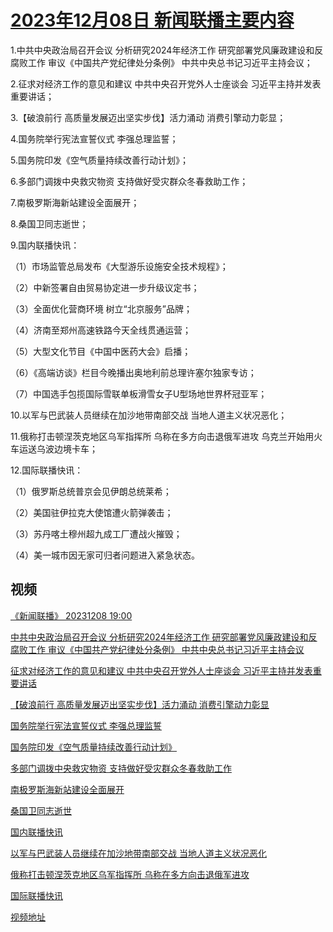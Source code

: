 # [2023年12月08日 新闻联播主要内容](https://tv.cctv.com/lm/xwlb/day/20231208.shtml)

1.中共中央政治局召开会议 分析研究2024年经济工作 研究部署党风廉政建设和反腐败工作 审议《中国共产党纪律处分条例》 中共中央总书记习近平主持会议；

2.征求对经济工作的意见和建议 中共中央召开党外人士座谈会 习近平主持并发表重要讲话；

3.【破浪前行 高质量发展迈出坚实步伐】活力涌动 消费引擎动力彰显；

4.国务院举行宪法宣誓仪式 李强总理监誓；

5.国务院印发《空气质量持续改善行动计划》；

6.多部门调拨中央救灾物资 支持做好受灾群众冬春救助工作；

7.南极罗斯海新站建设全面展开；

8.桑国卫同志逝世；

9.国内联播快讯：

（1）市场监管总局发布《大型游乐设施安全技术规程》；

（2）中新签署自由贸易协定进一步升级议定书；

（3）全面优化营商环境 树立“北京服务”品牌；

（4）济南至郑州高速铁路今天全线贯通运营；

（5）大型文化节目《中国中医药大会》启播；

（6）《高端访谈》栏目今晚播出奥地利前总理许塞尔独家专访；

（7）中国选手包揽国际雪联单板滑雪女子U型场地世界杯冠亚军；

10.以军与巴武装人员继续在加沙地带南部交战 当地人道主义状况恶化；

11.俄称打击顿涅茨克地区乌军指挥所 乌称在多方向击退俄军进攻 乌克兰开始用火车运送乌波边境卡车；

12.国际联播快讯：

（1）俄罗斯总统普京会见伊朗总统莱希；

（2）美国驻伊拉克大使馆遭火箭弹袭击；

（3）苏丹喀土穆州超九成工厂遭战火摧毁；

（4）美一城市因无家可归者问题进入紧急状态。

## 视频

[《新闻联播》 20231208 19:00](https://tv.cctv.com/2023/12/08/VIDEWTS9qudt28EWSNMOhaSu231208.shtml)

[中共中央政治局召开会议 分析研究2024年经济工作 研究部署党风廉政建设和反腐败工作 审议《中国共产党纪律处分条例》 中共中央总书记习近平主持会议](https://tv.cctv.com/2023/12/08/VIDEmXuzDJdaVe8QreHzFoRu231208.shtml)

[征求对经济工作的意见和建议 中共中央召开党外人士座谈会 习近平主持并发表重要讲话](https://tv.cctv.com/2023/12/08/VIDEfTBFcWE5pSaOL3xJxQaT231208.shtml)

[【破浪前行 高质量发展迈出坚实步伐】活力涌动 消费引擎动力彰显](https://tv.cctv.com/2023/12/08/VIDEeUGCLbOM7SsxJ6gONgqt231208.shtml)

[国务院举行宪法宣誓仪式 李强总理监誓](https://tv.cctv.com/2023/12/08/VIDED42Ri8U6QqSAULGAyjsE231208.shtml)

[国务院印发《空气质量持续改善行动计划》](https://tv.cctv.com/2023/12/08/VIDEYN6ny6nI73EIjk3EuxFx231208.shtml)

[多部门调拨中央救灾物资 支持做好受灾群众冬春救助工作](https://tv.cctv.com/2023/12/08/VIDE9bBHOlekrEo8lTAIQpPo231208.shtml)

[南极罗斯海新站建设全面展开](https://tv.cctv.com/2023/12/08/VIDEneXPaqPMHqqXBG5IgqpZ231208.shtml)

[桑国卫同志逝世](https://tv.cctv.com/2023/12/08/VIDECmM9pAMT0EvfnvFt3qG0231208.shtml)

[国内联播快讯](https://tv.cctv.com/2023/12/08/VIDEzOmtL0iJgNAWW1CufTJ8231208.shtml)

[以军与巴武装人员继续在加沙地带南部交战 当地人道主义状况恶化](https://tv.cctv.com/2023/12/08/VIDEcdbyDouNQOyzYLkOdRg6231208.shtml)

[俄称打击顿涅茨克地区乌军指挥所 乌称在多方向击退俄军进攻](https://tv.cctv.com/2023/12/08/VIDEfv6Fyx7UHLabC5pwGzpx231208.shtml)

[国际联播快讯](https://tv.cctv.com/2023/12/08/VIDEfCzpYb4N1PVj48Mqshxt231208.shtml)

[视频地址](https://tv.cctv.com/lm/xwlb/day/20231208.shtml) 

